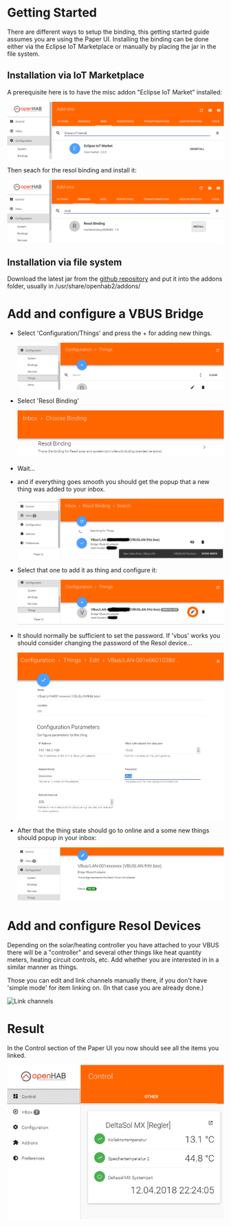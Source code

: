 # Getting Started

There are different ways to setup the binding, this getting started guide assumes you are using the Paper UI. Installing the binding can be done either via the Eclipse IoT Marketplace or manually by placing the jar in the file system.

## Installation via IoT Marketplace

A prerequisite here is to have the misc addon "Eclipse IoT Market" installed:

![IoT marketpace](images/IoT_market.png)


Then seach for the resol binding and install it:

![Resol Binding](images/resol_binding.png)


## Installation via file system

Download the latest jar from the [github repository](https://github.com/ramack/openhab2-addons/tree/BETA-1/addons/binding/org.openhab.binding.resol/target) and put it into the addons folder, usually in /usr/share/openhab2/addons/

# Add and configure a VBUS Bridge

- Select 'Configuration/Things' and press the + for adding new things.

  ![Add Thing](images/add_thing.png)


- Select 'Resol Binding'

  ![Add Resol Binding](images/add_resol.png)


- Wait...
- and if everything goes smooth you should get the popup that a new thing was added to your inbox.

  ![Inbox with Bridge](images/bridge_inbox.png)


- Select that one to add it as thing and configure it:

  ![Configure the Bridge](images/config_bridge.png)


- It should normally be sufficient to set the password. If 'vbus' works you should consider changing the password of the Resol device...

  ![Set Password](images/conf_pw.png)


- After that the thing state should go to online and a some new things should popup in your inbox:

  ![Bridge is Online](images/bridge_online.png)
  

# Add and configure Resol Devices

Depending on the solar/heating controller you have attached to your VBUS there will be a "controller" and several other things like heat quantity meters, heating circuit controls, etc. Add whether you are interested in in a similar manner as things.

Those you can edit and link channels manually there, if you don't have 'simple mode' for item linking on. (In that case you are already done.)

  ![Link channels](images/link_channels.png)
  

# Result
In the Control section of the Paper UI you now should see all the items you linked.

  ![Control](images/control.png)
